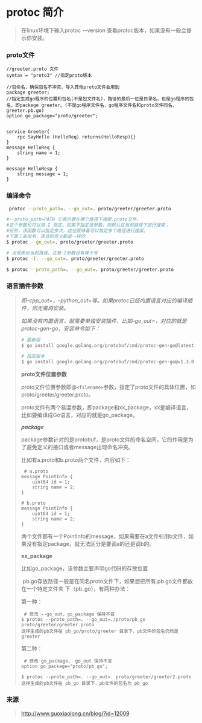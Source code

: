 # protoc 简介

> 在linux环境下输入protoc --version 查看protoc版本，如果没有一般会提示你安装。

### proto文件

```properties
//greeter.proto 文件
syntax = "proto3" //指定proto版本

//包命名，确保包名不冲突，导入其他proto文件会用到
package greeter;
//指定生成go程序的位置和包名(不是包文件名)，路径的最后一位是目录名，也是go程序的包名，即packege greeter。(不是go程序文件名，go程序文件名和proto文件同名，greeter.pb.go) 
option go_package="proto/greeter";


service Greeter{
	rpc SayHello (HelloReq) returns(HelloResp){}
}
message HelloReq {
    string name = 1;
}

message HelloResp {
    string message = 1;
} 
```

### 编译命令

```bash
 protoc --proto_path=. --go_out=. proto/greeter/greeter.proto

#--proto_path=PATH 它表示要在哪个路径下搜索.proto文件，
#这个参数也可以用-I 指定。如果不指定该参数，则默认在当前路径下进行搜索；
#另外，该函数可以指定多次，这也意味着可以指定多个路径进行搜索。
#下面三条指令，表达的含义都是一样的
$ protoc --go_out=. proto/greeter/greeter.proto

# 点号表示当前路径，注意-I参数没有等于号
$ protoc -I. --go_out=. proto/greeter/greeter.proto 

$ protoc --proto_path=. --go_out=. proto/greeter/greeter.proto 


```

### 语言插件参数

> *即–cpp_out=，–python_out=等。如果protoc已经内置语言对应的编译插件，则无需再安装。*
>
> *如果没有内置语言，就需要单独安装插件，比如–go_out=，对应的就是protoc-gen-go，安装命令如下：*
>
> ```bash
> # 最新版
> $ go install google.golang.org/protobuf/cmd/protoc-gen-go@latest
>
> # 指定版本
> $ go install google.golang.org/protobuf/cmd/protoc-gen-go@v1.3.0 
> ```
>
> **proto文件位置参数**
>
> proto文件位置参数即@`<filename>`参数，指定了proto文件的具体位置，如proto/greeter/greeter.proto。
>
> proto文件有两个易混参数，即package和xx_package，xx是编译语言，比如要编译成Go语言，对应的就是go_package。
>
> ***package***
>
> package参数针对的是protobuf，是proto文件的命名空间，它的作用是为了避免定义的接口或者message出现命名冲突。
>
> 比如有a.proto和b.proto两个文件，内容如下：
>
> ```
>  # a.proto
> message PointInfo {
>     uint64 id = 1;
>     string name = 2;
> }
>
> # b.proto
> message PointInfo {
>     uint64 id = 1;
>     string name = 2;
> }  
> ```
>
> 两个文件都有一个PointInfo的message，如果需要在a文件引用b文件，如果没有指定package，就无法区分是要调a的还是调b的。
>
> **xx_package**
>
> 比如go_package，该参数主要声明go代码的存放位置
>
> .pb.go存放路径一般是在同名proto文件下，如果想把所有.pb.go文件都放在一个特定文件夹 下（pb_go），有两种办法：
>
> 第一种：
>
> ```
>  # 修改 --go_out，go_package 保持不变
> $ protoc --proto_path=. --go_out=./proto/pb_go proto/greeter/greeter.proto
> 这样生成的pb文件在 pb_go/proto/greeter 目录下，pb文件的包名仍然是 greeter  
> ```
>
> 第二种：
>
> ```
>  # 修改 go_package， go_out 保持不变
> option go_package="proto/pb_go";
>
> $ protoc --proto_path=. --go_out=. proto/greeter/greeter2.proto
> 这样生成的pb文件在 pb_go 目录下，pb文件的包名为 pb_go 
> ```

### 来源

> http://www.guoxiaolong.cn/blog/?id=12009
